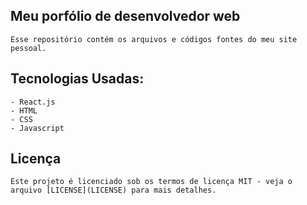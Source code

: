 ## Meu porfólio de desenvolvedor web

    Esse repositório contém os arquivos e códigos fontes do meu site pessoal.

## Tecnologias Usadas:

    - React.js
    - HTML
    - CSS
    - Javascript

## Licença

    Este projeto é licenciado sob os termos de licença MIT - veja o arquivo [LICENSE](LICENSE) para mais detalhes.

